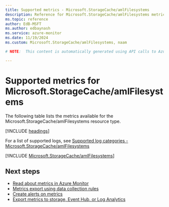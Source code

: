 ```yaml
---
title: Supported metrics - Microsoft.StorageCache/amlFilesystems
description: Reference for Microsoft.StorageCache/amlFilesystems metrics in Azure Monitor.
ms.topic: reference
author: EdB-MSFT
ms.author: edbaynash
ms.service: azure-monitor
ms.date: 11/19/2024
ms.custom: Microsoft.StorageCache/amlFilesystems, naam

# NOTE:  This content is automatically generated using API calls to Azure. Any edits made on these files will be overwritten in the next run of the script. 

---
```


  
# Supported metrics for Microsoft.StorageCache/amlFilesystems
  
The following table lists the metrics available for the Microsoft.StorageCache/amlFilesystems resource type.  
  
  
[!INCLUDE [headings](~/reusable-content/ce-skilling/azure/includes/azure-monitor/reference/metrics/metrics-headings.md)]  
  
  
  
For a list of supported logs, see [Supported log categories - Microsoft.StorageCache/amlFilesystems](../supported-logs/microsoft-storagecache-amlfilesystems-logs.md)  
  
 

[!INCLUDE [Microsoft.StorageCache/amlFilesystems](~/reusable-content/ce-skilling/azure/includes/azure-monitor/reference/metrics/microsoft-storagecache-amlfilesystems-metrics-include.md)]  



## Next steps

- [Read about metrics in Azure Monitor](/azure/azure-monitor/data-platform)
- [Metrics export using data collection rules](/azure/azure-monitor/essentials/data-collection-metrics)
- [Create alerts on metrics](/azure/azure-monitor/alerts/alerts-overview)
- [Export metrics to storage, Event Hub, or Log Analytics](/azure/azure-monitor/essentials/platform-logs-overview)
